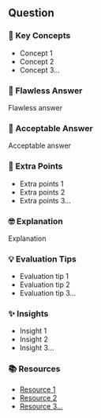 ## Question

### 🎯 Key Concepts

- Concept 1
- Concept 2
- Concept 3...

### 👑 Flawless Answer

Flawless answer

### 🌿 Acceptable Answer

Acceptable answer

### 💎 Extra Points

- Extra points 1
- Extra points 2
- Extra points 3...

### 🤓 Explanation

Explanation

### 💡 Evaluation Tips

- Evaluation tip 1
- Evaluation tip 2
- Evaluation tip 3...

### ✨ Insights

- Insight 1
- Insight 2
- Insight 3...

### 📚 Resources

- [Resource 1](https://wikipedia.org/)
- [Resource 2](https://wikipedia.org/)
- [Resource 3...](https://wikipedia.org/)